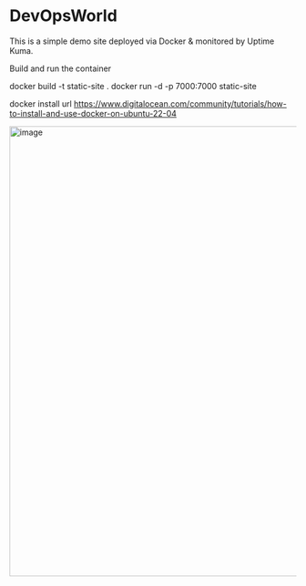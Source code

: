 # DevOpsWorld
This is a simple demo site deployed via Docker &amp; monitored by Uptime Kuma.

Build and run the container

docker build -t static-site .
docker run -d -p 7000:7000 static-site

docker install url
https://www.digitalocean.com/community/tutorials/how-to-install-and-use-docker-on-ubuntu-22-04

<img width="2014" height="790" alt="image" src="https://github.com/user-attachments/assets/95308a60-632a-44bc-9027-8acebdb1dbb4" />
